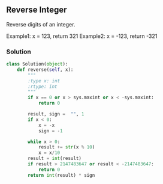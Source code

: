 ## Reverse Integer

Reverse digits of an integer.

Example1: x = 123, return 321
Example2: x = -123, return -321

### Solution

```python
class Solution(object):
    def reverse(self, x):
        """
        :type x: int
        :rtype: int
        """
        if x == 0 or x > sys.maxint or x < -sys.maxint:
            return 0

        result, sign =  "", 1
        if x < 0:
            x = -x
            sign = -1

        while x > 0:
            result += str(x % 10)
            x = x/10
        result = int(result)
        if result > 2147483647 or result < -2147483647:
            return 0
        return int(result) * sign

```
